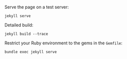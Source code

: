 
Serve the page on a test server:

```
jekyll serve
```

Detailed build:

```
jekyll build --trace
```

Restrict your Ruby environment to the gems in the `Gemfile`:

```
bundle exec jekyll serve
```
